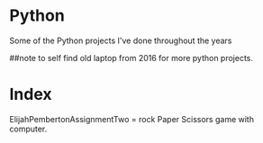 # Python
Some of the Python projects I've done throughout the years

##note to self find old laptop from 2016 for more python projects.

# Index

ElijahPembertonAssignmentTwo = rock Paper Scissors game with computer.
